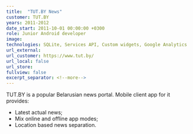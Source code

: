 ```yaml
---
title:  "TUT.BY News"
customer: TUT.BY
years: 2011-2012
date_start: 2011-10-01 00:00:00 +0300
role: Junior Android developer
image: 
technologies: SQLite, Services API, Custom widgets, Google Analytics
url_external:
url_customer: https://www.tut.by/
url_local: false
url_store: 
fullview: false
excerpt_separator: <!--more-->
---
```

TUT.BY is a popular Belarusian news portal. Mobile client app for it provides:
- Latest actual news;
- Mix online and offline app modes;
- Location based news separation.